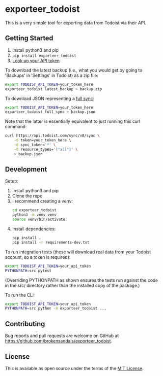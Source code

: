 # exporteer\_todoist

This is a very simple tool for exporting data from Todoist via their API.

## Getting Started

1. Install python3 and pip
2. `pip install exporteer_todoist`
3. [Look up your API token](https://todoist.com/prefs/integrations)

To download the latest backup (i.e., what you would get by going to 'Backups' in 'Settings' in Todoist) as a zip file:

```bash
export TODOIST_API_TOKEN=your_token_here
exporteer_todoist latest_backup > backup.zip
```

To download JSON representing a [full sync](https://developer.todoist.com/sync/v8/#sync):

```bash
export TODOIST_API_TOKEN=your_token_here
exporteer_todoist full_sync > backup.json
```

Note that the latter is essentially equivalent to just running this curl command:

```bash
curl https://api.todoist.com/sync/v8/sync \
    -d token=your_token_here \
    -d sync_token='*' \
    -d resource_types='["all"]' \
    > backup.json
```

## Development

Setup:

1. Install python3 and pip
2. Clone the repo
3. I recommend creating a venv:
    ```bash
    cd exporteer_todoist
    python3 -m venv venv
    source venv/bin/activate
    ```
4. Install dependencies:
    ```bash
   pip install .
   pip install -r requirements-dev.txt
    ```

To run integration tests (these will download real data from your Todoist account, so a token is required):

```bash
export TODOIST_API_TOKEN=your_api_token
PYTHONPATH=src pytest
```

(Overriding PYTHONPATH as shown ensures the tests run against the code in the src/ directory rather than the installed copy of the package.)

To run the CLI:

```bash
export TODOIST_API_TOKEN=your_api_token
PYTHONPATH=src python -m exporteer_todoist ...
```

## Contributing

Bug reports and pull requests are welcome on GitHub at https://github.com/brokensandals/exporteer_todoist.

## License

This is available as open source under the terms of the [MIT License](https://opensource.org/licenses/MIT).
